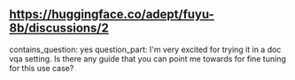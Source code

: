 ## https://huggingface.co/adept/fuyu-8b/discussions/2

contains_question: yes
question_part: I'm very excited for trying it in a doc vqa setting. Is there any guide that you can point me towards for fine tuning for this use case?